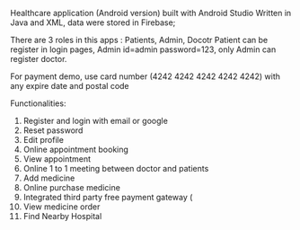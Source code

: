 Healthcare application (Android version) built with Android Studio Written in Java and XML, data were stored in Firebase;

There are 3 roles in this apps : Patients, Admin, Docotr
Patient can be register in login pages, Admin id=admin password=123, only Admin can register doctor. 

For payment demo, use card number (4242 4242 4242 4242 4242) with any expire date and postal code

Functionalities: 
1. Register and login with email or google
2. Reset password
3. Edit profile
4. Online appointment booking
5. View appointment
6. Online 1 to 1 meeting between doctor and patients
7. Add medicine
8. Online purchase medicine
9. Integrated third party free payment gateway (
10. View medicine order
11. Find Nearby Hospital
